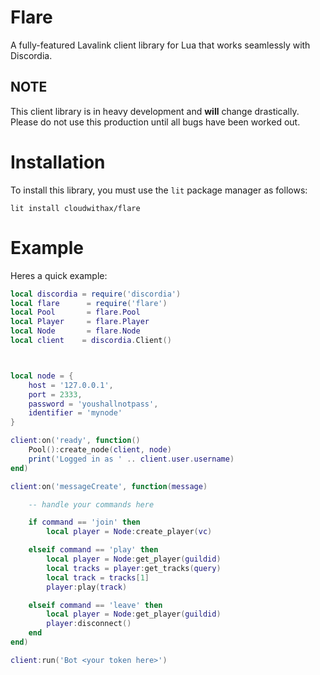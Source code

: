 # Flare

A fully-featured Lavalink client library for Lua that works seamlessly with Discordia.


## NOTE

This client library is in heavy development and **will** change drastically. Please do not use this production until all bugs have been worked out.


# Installation

To install this library, you must use the `lit` package manager as follows:

```
lit install cloudwithax/flare
```


# Example

Heres a quick example:

```lua
local discordia = require('discordia')
local flare      = require('flare')
local Pool       = flare.Pool
local Player     = flare.Player
local Node       = flare.Node
local client    = discordia.Client()



local node = {
    host = '127.0.0.1',
    port = 2333,
    password = 'youshallnotpass',
    identifier = 'mynode'
}

client:on('ready', function()
    Pool():create_node(client, node)
    print('Logged in as ' .. client.user.username)
end)

client:on('messageCreate', function(message)

    -- handle your commands here

    if command == 'join' then
        local player = Node:create_player(vc)

    elseif command == 'play' then
        local player = Node:get_player(guildid)
        local tracks = player:get_tracks(query)
        local track = tracks[1]
        player:play(track)

    elseif command == 'leave' then
        local player = Node:get_player(guildid)
        player:disconnect()
    end
end)

client:run('Bot <your token here>')

```
